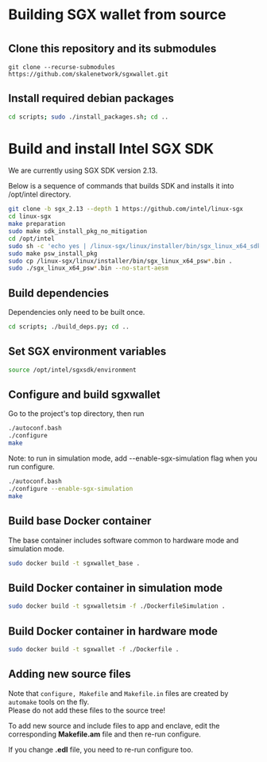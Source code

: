 <!-- SPDX-License-Identifier: (AGPL-3.0-only OR CC-BY-4.0) -->

# Building SGX wallet from source

#

## Clone this repository and its submodules

`git clone --recurse-submodules  https://github.com/skalenetwork/sgxwallet.git`

## Install required debian packages

```bash
cd scripts; sudo ./install_packages.sh; cd ..
```


# Build and install Intel SGX SDK

We are currently using SGX SDK version 2.13. 

Below is a sequence of commands that builds SDK and installs it into /opt/intel directory.


```bash
git clone -b sgx_2.13 --depth 1 https://github.com/intel/linux-sgx
cd linux-sgx
make preparation
sudo make sdk_install_pkg_no_mitigation
cd /opt/intel
sudo sh -c 'echo yes | /linux-sgx/linux/installer/bin/sgx_linux_x64_sdk_*.bin'
sudo make psw_install_pkg
sudo cp /linux-sgx/linux/installer/bin/sgx_linux_x64_psw*.bin .
sudo ./sgx_linux_x64_psw*.bin --no-start-aesm
```

## Build dependencies

Dependencies only need to be built once.

```bash
cd scripts; ./build_deps.py; cd ..
```

## Set SGX environment variables

```bash
source /opt/intel/sgxsdk/environment
```

## Configure and build sgxwallet

Go to the project's top directory, then run

```bash
./autoconf.bash
./configure
make

```

Note: to run in simulation mode, add --enable-sgx-simulation flag when you run configure.

```bash
./autoconf.bash
./configure --enable-sgx-simulation
make
```

## Build base Docker container

The base container includes software common to hardware mode and simulation mode.

```bash
sudo docker build -t sgxwallet_base .

```

## Build Docker container in simulation mode

```bash
sudo docker build -t sgxwalletsim -f ./DockerfileSimulation .

```

## Build Docker container in hardware mode

```bash
sudo docker build -t sgxwallet -f ./Dockerfile .
```

## Adding new source files

Note that `configure, Makefile` and `Makefile.in` files are created by `automake` tools on the fly.  
Please do not add these files to the source tree!

To add new source and include files to app and enclave, edit the corresponding **Makefile.am** file and then re-run configure.

If you change **.edl** file, you need to re-run configure too.
